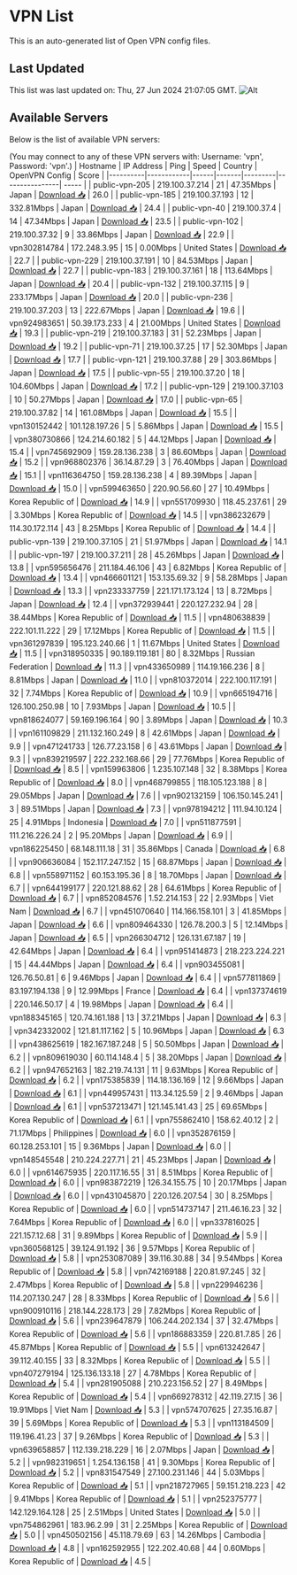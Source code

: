 # VPN List

This is an auto-generated list of Open VPN config files.

## Last Updated

This list was last updated on: Thu, 27 Jun 2024 21:07:05 GMT.
![Alt](https://repobeats.axiom.co/api/embed/186b98318ef1479477931607c1ad7d823f12451f.svg "Repobeats analytics image")

## Available Servers

Below is the list of available VPN servers:

(You may connect to any of these VPN servers with: Username: 'vpn', Password: 'vpn'.)
| Hostname | IP Address | Ping | Speed | Country | OpenVPN Config | Score |
|----------|------------|------|-------|---------|----------------| ----- |
| public-vpn-205 | 219.100.37.214 | 21 | 47.35Mbps | Japan | [Download 📥](./configs/server_0_JP.ovpn) | 26.0 |
| public-vpn-185 | 219.100.37.193 | 12 | 332.81Mbps | Japan | [Download 📥](./configs/server_1_JP.ovpn) | 24.4 |
| public-vpn-40 | 219.100.37.4 | 14 | 47.34Mbps | Japan | [Download 📥](./configs/server_2_JP.ovpn) | 23.5 |
| public-vpn-102 | 219.100.37.32 | 9 | 33.86Mbps | Japan | [Download 📥](./configs/server_3_JP.ovpn) | 22.9 |
| vpn302814784 | 172.248.3.95 | 15 | 0.00Mbps | United States | [Download 📥](./configs/server_4_US.ovpn) | 22.7 |
| public-vpn-229 | 219.100.37.191 | 10 | 84.53Mbps | Japan | [Download 📥](./configs/server_5_JP.ovpn) | 22.7 |
| public-vpn-183 | 219.100.37.161 | 18 | 113.64Mbps | Japan | [Download 📥](./configs/server_6_JP.ovpn) | 20.4 |
| public-vpn-132 | 219.100.37.115 | 9 | 233.17Mbps | Japan | [Download 📥](./configs/server_7_JP.ovpn) | 20.0 |
| public-vpn-236 | 219.100.37.203 | 13 | 222.67Mbps | Japan | [Download 📥](./configs/server_8_JP.ovpn) | 19.6 |
| vpn924983651 | 50.39.173.233 | 4 | 21.00Mbps | United States | [Download 📥](./configs/server_9_US.ovpn) | 19.3 |
| public-vpn-219 | 219.100.37.183 | 31 | 52.23Mbps | Japan | [Download 📥](./configs/server_10_JP.ovpn) | 19.2 |
| public-vpn-71 | 219.100.37.25 | 17 | 52.30Mbps | Japan | [Download 📥](./configs/server_11_JP.ovpn) | 17.7 |
| public-vpn-121 | 219.100.37.88 | 29 | 303.86Mbps | Japan | [Download 📥](./configs/server_12_JP.ovpn) | 17.5 |
| public-vpn-55 | 219.100.37.20 | 18 | 104.60Mbps | Japan | [Download 📥](./configs/server_13_JP.ovpn) | 17.2 |
| public-vpn-129 | 219.100.37.103 | 10 | 50.27Mbps | Japan | [Download 📥](./configs/server_14_JP.ovpn) | 17.0 |
| public-vpn-65 | 219.100.37.82 | 14 | 161.08Mbps | Japan | [Download 📥](./configs/server_15_JP.ovpn) | 15.5 |
| vpn130152442 | 101.128.197.26 | 5 | 5.86Mbps | Japan | [Download 📥](./configs/server_16_JP.ovpn) | 15.5 |
| vpn380730866 | 124.214.60.182 | 5 | 44.12Mbps | Japan | [Download 📥](./configs/server_17_JP.ovpn) | 15.4 |
| vpn745692909 | 159.28.136.238 | 3 | 86.60Mbps | Japan | [Download 📥](./configs/server_18_JP.ovpn) | 15.2 |
| vpn968802376 | 36.14.87.29 | 3 | 76.40Mbps | Japan | [Download 📥](./configs/server_19_JP.ovpn) | 15.1 |
| vpn116364750 | 159.28.136.238 | 4 | 89.39Mbps | Japan | [Download 📥](./configs/server_20_JP.ovpn) | 15.0 |
| vpn599463650 | 220.90.56.60 | 27 | 10.49Mbps | Korea Republic of | [Download 📥](./configs/server_21_KR.ovpn) | 14.9 |
| vpn551709930 | 118.45.237.61 | 29 | 3.30Mbps | Korea Republic of | [Download 📥](./configs/server_22_KR.ovpn) | 14.5 |
| vpn386232679 | 114.30.172.114 | 43 | 8.25Mbps | Korea Republic of | [Download 📥](./configs/server_23_KR.ovpn) | 14.4 |
| public-vpn-139 | 219.100.37.105 | 21 | 51.97Mbps | Japan | [Download 📥](./configs/server_24_JP.ovpn) | 14.1 |
| public-vpn-197 | 219.100.37.211 | 28 | 45.26Mbps | Japan | [Download 📥](./configs/server_25_JP.ovpn) | 13.8 |
| vpn595656476 | 211.184.46.106 | 43 | 6.82Mbps | Korea Republic of | [Download 📥](./configs/server_26_KR.ovpn) | 13.4 |
| vpn466601121 | 153.135.69.32 | 9 | 58.28Mbps | Japan | [Download 📥](./configs/server_27_JP.ovpn) | 13.3 |
| vpn233337759 | 221.171.173.124 | 13 | 8.72Mbps | Japan | [Download 📥](./configs/server_28_JP.ovpn) | 12.4 |
| vpn372939441 | 220.127.232.94 | 28 | 38.44Mbps | Korea Republic of | [Download 📥](./configs/server_29_KR.ovpn) | 11.5 |
| vpn480638839 | 222.101.11.222 | 29 | 17.12Mbps | Korea Republic of | [Download 📥](./configs/server_30_KR.ovpn) | 11.5 |
| vpn361297839 | 195.123.240.66 | 1 | 11.67Mbps | United States | [Download 📥](./configs/server_31_US.ovpn) | 11.5 |
| vpn318950335 | 90.189.119.181 | 80 | 8.32Mbps | Russian Federation | [Download 📥](./configs/server_32_RU.ovpn) | 11.3 |
| vpn433650989 | 114.19.166.236 | 8 | 8.81Mbps | Japan | [Download 📥](./configs/server_33_JP.ovpn) | 11.0 |
| vpn810372014 | 222.100.117.191 | 32 | 7.74Mbps | Korea Republic of | [Download 📥](./configs/server_34_KR.ovpn) | 10.9 |
| vpn665194716 | 126.100.250.98 | 10 | 7.93Mbps | Japan | [Download 📥](./configs/server_35_JP.ovpn) | 10.5 |
| vpn818624077 | 59.169.196.164 | 90 | 3.89Mbps | Japan | [Download 📥](./configs/server_36_JP.ovpn) | 10.3 |
| vpn161109829 | 211.132.160.249 | 8 | 42.61Mbps | Japan | [Download 📥](./configs/server_37_JP.ovpn) | 9.9 |
| vpn471241733 | 126.77.23.158 | 6 | 43.61Mbps | Japan | [Download 📥](./configs/server_38_JP.ovpn) | 9.3 |
| vpn839219597 | 222.232.168.66 | 29 | 77.76Mbps | Korea Republic of | [Download 📥](./configs/server_39_KR.ovpn) | 8.5 |
| vpn159963806 | 1.235.107.148 | 32 | 8.38Mbps | Korea Republic of | [Download 📥](./configs/server_40_KR.ovpn) | 8.0 |
| vpn468799855 | 118.105.123.188 | 8 | 29.05Mbps | Japan | [Download 📥](./configs/server_41_JP.ovpn) | 7.6 |
| vpn902132159 | 106.150.145.241 | 3 | 89.51Mbps | Japan | [Download 📥](./configs/server_42_JP.ovpn) | 7.3 |
| vpn978194212 | 111.94.10.124 | 25 | 4.91Mbps | Indonesia | [Download 📥](./configs/server_43_ID.ovpn) | 7.0 |
| vpn511877591 | 111.216.226.24 | 2 | 95.20Mbps | Japan | [Download 📥](./configs/server_44_JP.ovpn) | 6.9 |
| vpn186225450 | 68.148.111.18 | 31 | 35.86Mbps | Canada | [Download 📥](./configs/server_45_CA.ovpn) | 6.8 |
| vpn906636084 | 152.117.247.152 | 15 | 68.87Mbps | Japan | [Download 📥](./configs/server_46_JP.ovpn) | 6.8 |
| vpn558971152 | 60.153.195.36 | 8 | 18.70Mbps | Japan | [Download 📥](./configs/server_47_JP.ovpn) | 6.7 |
| vpn644199177 | 220.121.88.62 | 28 | 64.61Mbps | Korea Republic of | [Download 📥](./configs/server_48_KR.ovpn) | 6.7 |
| vpn852084576 | 1.52.214.153 | 22 | 2.93Mbps | Viet Nam | [Download 📥](./configs/server_49_VN.ovpn) | 6.7 |
| vpn451070640 | 114.166.158.101 | 3 | 41.85Mbps | Japan | [Download 📥](./configs/server_50_JP.ovpn) | 6.6 |
| vpn809464330 | 126.78.200.3 | 5 | 12.14Mbps | Japan | [Download 📥](./configs/server_51_JP.ovpn) | 6.5 |
| vpn266304712 | 126.131.67.187 | 19 | 42.64Mbps | Japan | [Download 📥](./configs/server_52_JP.ovpn) | 6.4 |
| vpn951414873 | 218.223.224.221 | 15 | 44.44Mbps | Japan | [Download 📥](./configs/server_53_JP.ovpn) | 6.4 |
| vpn903455081 | 126.76.50.81 | 6 | 9.46Mbps | Japan | [Download 📥](./configs/server_54_JP.ovpn) | 6.4 |
| vpn577811869 | 83.197.194.138 | 9 | 12.99Mbps | France | [Download 📥](./configs/server_55_FR.ovpn) | 6.4 |
| vpn137374619 | 220.146.50.17 | 4 | 19.98Mbps | Japan | [Download 📥](./configs/server_56_JP.ovpn) | 6.4 |
| vpn188345165 | 120.74.161.188 | 13 | 37.21Mbps | Japan | [Download 📥](./configs/server_57_JP.ovpn) | 6.3 |
| vpn342332002 | 121.81.117.162 | 5 | 10.96Mbps | Japan | [Download 📥](./configs/server_58_JP.ovpn) | 6.3 |
| vpn438625619 | 182.167.187.248 | 5 | 50.50Mbps | Japan | [Download 📥](./configs/server_59_JP.ovpn) | 6.2 |
| vpn809619030 | 60.114.148.4 | 5 | 38.20Mbps | Japan | [Download 📥](./configs/server_60_JP.ovpn) | 6.2 |
| vpn947652163 | 182.219.74.131 | 11 | 9.63Mbps | Korea Republic of | [Download 📥](./configs/server_61_KR.ovpn) | 6.2 |
| vpn175385839 | 114.18.136.169 | 12 | 9.66Mbps | Japan | [Download 📥](./configs/server_62_JP.ovpn) | 6.1 |
| vpn449957431 | 113.34.125.59 | 2 | 9.46Mbps | Japan | [Download 📥](./configs/server_63_JP.ovpn) | 6.1 |
| vpn537213471 | 121.145.141.43 | 25 | 69.65Mbps | Korea Republic of | [Download 📥](./configs/server_64_KR.ovpn) | 6.1 |
| vpn755862410 | 158.62.40.12 | 2 | 71.17Mbps | Philippines | [Download 📥](./configs/server_65_PH.ovpn) | 6.0 |
| vpn352876159 | 60.128.253.101 | 15 | 9.36Mbps | Japan | [Download 📥](./configs/server_66_JP.ovpn) | 6.0 |
| vpn148545548 | 210.224.227.71 | 21 | 45.23Mbps | Japan | [Download 📥](./configs/server_67_JP.ovpn) | 6.0 |
| vpn614675935 | 220.117.16.55 | 31 | 8.51Mbps | Korea Republic of | [Download 📥](./configs/server_68_KR.ovpn) | 6.0 |
| vpn983872219 | 126.34.155.75 | 10 | 20.17Mbps | Japan | [Download 📥](./configs/server_69_JP.ovpn) | 6.0 |
| vpn431045870 | 220.126.207.54 | 30 | 8.25Mbps | Korea Republic of | [Download 📥](./configs/server_70_KR.ovpn) | 6.0 |
| vpn514737147 | 211.46.16.23 | 32 | 7.64Mbps | Korea Republic of | [Download 📥](./configs/server_71_KR.ovpn) | 6.0 |
| vpn337816025 | 221.157.12.68 | 31 | 9.89Mbps | Korea Republic of | [Download 📥](./configs/server_72_KR.ovpn) | 5.9 |
| vpn360568125 | 39.124.91.192 | 36 | 9.57Mbps | Korea Republic of | [Download 📥](./configs/server_73_KR.ovpn) | 5.8 |
| vpn253087089 | 39.116.30.88 | 34 | 9.54Mbps | Korea Republic of | [Download 📥](./configs/server_74_KR.ovpn) | 5.8 |
| vpn742169188 | 220.81.97.245 | 32 | 2.47Mbps | Korea Republic of | [Download 📥](./configs/server_75_KR.ovpn) | 5.8 |
| vpn229946236 | 114.207.130.247 | 28 | 8.33Mbps | Korea Republic of | [Download 📥](./configs/server_76_KR.ovpn) | 5.6 |
| vpn900910116 | 218.144.228.173 | 29 | 7.82Mbps | Korea Republic of | [Download 📥](./configs/server_77_KR.ovpn) | 5.6 |
| vpn239647879 | 106.244.202.134 | 37 | 32.47Mbps | Korea Republic of | [Download 📥](./configs/server_78_KR.ovpn) | 5.6 |
| vpn186883359 | 220.81.7.85 | 26 | 45.87Mbps | Korea Republic of | [Download 📥](./configs/server_79_KR.ovpn) | 5.5 |
| vpn613242647 | 39.112.40.155 | 33 | 8.32Mbps | Korea Republic of | [Download 📥](./configs/server_80_KR.ovpn) | 5.5 |
| vpn407279194 | 125.136.133.18 | 27 | 4.78Mbps | Korea Republic of | [Download 📥](./configs/server_81_KR.ovpn) | 5.4 |
| vpn281905088 | 210.223.156.52 | 27 | 8.49Mbps | Korea Republic of | [Download 📥](./configs/server_82_KR.ovpn) | 5.4 |
| vpn669278312 | 42.119.27.15 | 36 | 19.91Mbps | Viet Nam | [Download 📥](./configs/server_83_VN.ovpn) | 5.3 |
| vpn574707625 | 27.35.16.87 | 39 | 5.69Mbps | Korea Republic of | [Download 📥](./configs/server_84_KR.ovpn) | 5.3 |
| vpn113184509 | 119.196.41.23 | 37 | 9.26Mbps | Korea Republic of | [Download 📥](./configs/server_85_KR.ovpn) | 5.3 |
| vpn639658857 | 112.139.218.229 | 16 | 2.07Mbps | Japan | [Download 📥](./configs/server_86_JP.ovpn) | 5.2 |
| vpn982319651 | 1.254.136.158 | 41 | 9.30Mbps | Korea Republic of | [Download 📥](./configs/server_87_KR.ovpn) | 5.2 |
| vpn831547549 | 27.100.231.146 | 44 | 5.03Mbps | Korea Republic of | [Download 📥](./configs/server_88_KR.ovpn) | 5.1 |
| vpn218727965 | 59.151.218.223 | 42 | 9.41Mbps | Korea Republic of | [Download 📥](./configs/server_89_KR.ovpn) | 5.1 |
| vpn252375777 | 142.129.164.128 | 25 | 2.51Mbps | United States | [Download 📥](./configs/server_90_US.ovpn) | 5.0 |
| vpn754862961 | 183.96.2.99 | 31 | 2.25Mbps | Korea Republic of | [Download 📥](./configs/server_91_KR.ovpn) | 5.0 |
| vpn450502156 | 45.118.79.69 | 63 | 14.26Mbps | Cambodia | [Download 📥](./configs/server_92_KH.ovpn) | 4.8 |
| vpn162592955 | 122.202.40.68 | 44 | 0.60Mbps | Korea Republic of | [Download 📥](./configs/server_93_KR.ovpn) | 4.5 |
